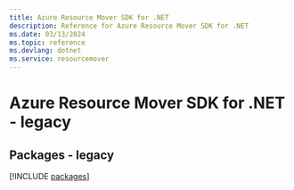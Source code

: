 ```yaml
---
title: Azure Resource Mover SDK for .NET
description: Reference for Azure Resource Mover SDK for .NET
ms.date: 03/13/2024
ms.topic: reference
ms.devlang: dotnet
ms.service: resourcemover
---
```

# Azure Resource Mover SDK for .NET - legacy
## Packages - legacy
[!INCLUDE [packages](resource-mover-index.md)]